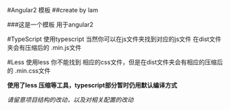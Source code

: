 #Angular2 模板
##create by lam

###这是一个模板  用于angular2   

#TypeScript
使用typescript  当然你可以在js文件夹找到对应的js文件
在dist文件夹会有压缩后的 .min.js文件


#Less
使用less  你不能找到 相应的css文件，但是在dist文件夹会有相应的压缩后的 .min.css文件

**使用了less 压缩等工具，typescript部分暂时仍用默认编译方式**

*请留意项目结构的改动，以及对相关配置的改动*




